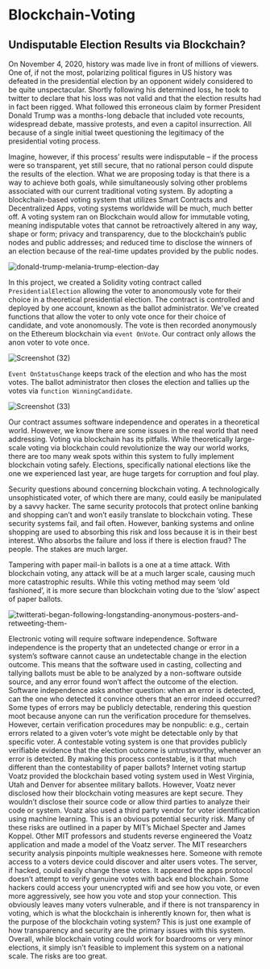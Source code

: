 # Blockchain-Voting
## Undisputable Election Results via Blockchain?

  On November 4, 2020, history was made live in front of millions of viewers. One of, if not the most, polarizing political figures in US history was defeated in the presidential election by an opponent widely considered to be quite unspectacular. Shortly following his determined loss, he took to twitter to declare that his loss was not valid and that the election results had in fact been rigged. What followed this erroneous claim by former President Donald Trump was a months-long debacle that included vote recounts, widespread debate, massive protests, and even a capitol insurrection. All because of a single initial tweet questioning the legitimacy of the presidential voting process.

  Imagine, however, if this process’ results were indisputable – if the process were so transparent, yet still secure, that no rational person could dispute the results of the election. What we are proposing today is that there is a way to achieve both goals, while simultaneously solving other problems associated with our current traditional voting system. By adopting a blockchain-based voting system that utilizes Smart Contracts and Decentralized Apps, voting systems worldwide will be much, much better off. A voting system ran on Blockchain would allow for immutable voting, meaning indisputable votes that cannot be retroactively altered in any way, shape or form; privacy and transparency, due to the blockchain’s public nodes and public addresses; and reduced time to disclose the winners of an election because of the real-time updates provided by the public nodes.
  
  ![donald-trump-melania-trump-election-day](https://user-images.githubusercontent.com/78872373/129480814-823d5281-0fe2-462c-8600-de328d850f23.jpg)

In this project, we created a Solidity voting contract called `PresidentialElection` allowing the voter to anonomously vote for their choice in a theoretical presidential election. The contract is controlled and deployed by one account, known as the ballot administrator. We've created functions that allow the voter to only vote once for their choice of candidate, and vote anonomously. The vote is then recorded anonymously on the Ethereum blockchain via `event OnVote`. Our contract only allows the anon voter to vote once. 

![Screenshot (32)](https://user-images.githubusercontent.com/78872373/129481213-e09c1d1a-058d-4809-b66a-f6cb7d4bf393.png)

`Event OnStatusChange` keeps track of the election and who has the most votes. The ballot administrator then closes the election and tallies up the votes via `function WinningCandidate`. 

![Screenshot (33)](https://user-images.githubusercontent.com/78872373/129481372-b9b8ad37-ec54-454c-99b7-311bff5d2d6d.png)

Our contract assumes software independence and operates in a theoretical world. However, we know there are some issues in the real world that need addressing. Voting via blockchain has its pitfalls. While theoretically large-scale voting via blockchain could revolutionize the way our world works, there are too many weak spots within this system to fully implement blockchain voting safely. Elections, specifically national elections like the one we experienced last year, are huge targets for corruption and foul play.

Security questions abound concerning blockchain voting. A technologically unsophisticated voter, of which there are many, could easily be manipulated by a savvy hacker. The same security protocols that protect online banking and shopping can’t and won’t easily translate to blockchain voting. These security systems fail, and fail often. However, banking systems and online shopping are used to absorbing this risk and loss because it is in their best interest. Who absorbs the failure and loss if there is election fraud? The people. The stakes are much larger. 
	
Tampering with paper mail-in ballots is a one at a time attack. With blockchain voting, any attack will be at a much larger scale, causing much more catastrophic results. While this voting method may seem ‘old fashioned’, it is more secure than blockchain voting due to the ‘slow’ aspect of paper ballots. 

![twitterati-began-following-longstanding-anonymous-posters-and-retweeting-them-](https://user-images.githubusercontent.com/78872373/129481527-343e0267-dbdb-4155-8cd5-6b7d9edb3f78.jpg)

	
Electronic voting will require software independence. Software independence is the property that an undetected change or error in a system’s software cannot cause an undetectable change in the election outcome. This means that the software used in casting, collecting and tallying ballots must be able to be analyzed by a non-software outside source, and any error found won’t affect the outcome of the election. Software independence asks another question: when an error is detected, can the one who detected it convince others that an error indeed occurred? Some types of errors may be publicly detectable, rendering this question moot because anyone can run the verification procedure for themselves. However, certain verification procedures may be nonpublic: e.g., certain errors related to a given voter’s vote might be detectable only by that specific voter. A contestable voting system is one that provides publicly verifiable evidence that the election outcome is untrustworthy, whenever an error is detected. By making this process contestable, is it that much different than the contestability of paper ballots? Internet voting startup Voatz provided the blockchain based voting system used in West Virginia, Utah and Denver for absentee military ballots. However, Voatz never disclosed how their blockchain voting measures are kept secure. They wouldn’t disclose their source code or allow third parties to analyze their code or system. Voatz also used a third party vendor for voter identification using machine learning. This is an obvious potential security risk. Many of these risks are outlined in a paper by MIT’s Michael Specter and James Koppel. Other MIT professors and students reverse engineered the Voatz application and made a model of the Voatz server. The MIT researchers security analysis pinpoints multiple weaknesses here.  Someone with remote access to a voters device could discover and alter users votes. The server, if hacked, could easily change these votes. It appeared the apps protocol doesn’t attempt to verify genuine votes with back end blockchain. Some hackers could access your unencrypted wifi and see how you vote, or even more aggressively, see how you vote and stop your connection. This obviously leaves many voters vulnerable, and if there is not transparency in voting, which is what the blockchain is inherently known for, then what is the purpose of the blockchain voting system? This is just one example of how transparency and security are the primary issues with this system. Overall, while blockchain voting could work for boardrooms or very minor elections, it simply isn’t feasible to implement this system on a national scale. The risks are too great. 






  
  


